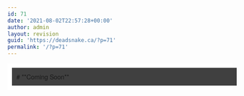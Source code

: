 ```yaml
---
id: 71
date: '2021-08-02T22:57:28+00:00'
author: admin
layout: revision
guid: 'https://deadsnake.ca/?p=71'
permalink: '/?p=71'
---
```


<div class="spBgcover sp-content-4" id="sp-page" style="background-color: rgb(255, 255, 255); background-image: url('https://deadsnake.ca/wp-content/uploads/2021/08/david-clode-QZePScKPb2Q-unsplash-scaled.jpg'); font-family: 'Helvetica Neue', Arial, sans-serif; font-weight: 400;"><section class="sp-el-section " id="sp-ks8a8s" style="width: 600px; max-width: 100%; padding: 10px;"><div class="sp-el-row sm:sp-flex sp-justify-between sp-w-full  sp-m-auto" id="sp-vw3kvy" style="padding: 0px; width: auto; max-width: 1000px; background-color: rgba(0, 0, 0, 0.75);"><div class="sp-el-col sp-p-4  sp-w-full" id="sp-ggzp6w" style="width: calc(100% - 0px); padding: 10px;">#  **Coming Soon** 

</div></div></section></div>